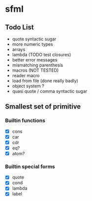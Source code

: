 # sfml

## Todo List

- quote syntactic sugar
- more numeric types
- arrays
- lambda (TODO test closures)
- better error messages
- mismatching parenthesis 
- macros (NOT TESTED)
- reader macro
- load from file (done really badly)
- object system ?
- quasi quote / comma syntactic sugar

## Smallest set of primitive

### Builtin functions
- [x] cons
- [x] car
- [x] cdr
- [x] eq?
- [x] atom?

### Builtin special forms
- [x] quote
- [x] cond
- [x] lambda
- [x] label
